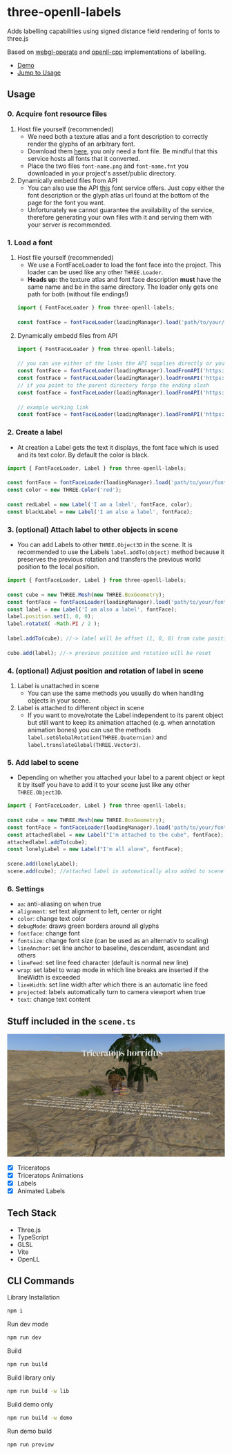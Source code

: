 # three-openll-labels

Adds labelling capabilities using signed distance field rendering of fonts to three.js

Based on [webgl-operate]() and [openll-cpp]() implementations of labelling.
  
- [Demo](https://strawberriesandcheese.github.io/three-openll-labels/)
- [Jump to Usage](#usage)

## Usage

### 0. Acquire font resource files
1. Host file yourself (recommended)
	- We need both a texture atlas and a font description to correctly render the glyphs of an arbitrary font.
	- Download them [here](https://fonts.varg.dev/), you only need a font file. Be mindful that this service hosts all fonts that it converted.
	- Place the two files ```font-name.png``` and ```font-name.fnt``` you downloaded in your project's asset/public directory.
2. Dynamically embedd files from API
	- You can also use the API [this](https://fonts.varg.dev/) font service offers. Just copy either the font description or the glyph atlas url found at the bottom of the page for the font you want.
	- Unfortunately we cannot guarantee the availability of the service, therefore generating your own files with it and serving them with your server is recommended.
### 1. Load a font 
1.  Host file yourself (recommended)
	- We use a FontFaceLoader to load the font face into the project. This loader can be used like any other ```THREE.Loader```.
	- **Heads up:** the texture atlas and font face description **must** have the same name and be in the same directory. The loader only gets one path for both (without file endings!)
	```ts
	import { FontFaceLoader } from three-openll-labels;
	
	const fontFace = fontFaceLoader(loadingManager).load('path/to/your/font-name');
	```
2. Dynamically embedd files from API
	```ts
	import { FontFaceLoader } from three-openll-labels;
	
	// you can use either of the links the API supplies directly or you can point to their parent directory
	const fontFace = fontFaceLoader(loadingManager).loadFromAPI('https://fonts.varg.dev/api/fonts/[font name]/[hash]/distancefield');
	const fontFace = fontFaceLoader(loadingManager).loadFromAPI('https://fonts.varg.dev/api/fonts/[font name]/[hash]/fontdescription');
	// if you point to the parent directory forgo the ending slash
	const fontFace = fontFaceLoader(loadingManager).loadFromAPI('https://fonts.varg.dev/api/fonts[font name]/[hash]');

	// example working link
	const fontFace = fontFaceLoader(loadingManager).loadFromAPI('https://fonts.varg.dev/api/fonts/roboto-regular.ttf/5b932794dbdddf34e80eca00ba9a0b93/distancefield');
	```
### 2. Create a label
- At creation a Label gets the text it displays, the font face which is used and its text color. By default the color is black.
```ts
import { FontFaceLoader, Label } from three-openll-labels;

const fontFace = fontFaceLoader(loadingManager).load('path/to/your/font-name');
const color = new THREE.Color('red');

const redLabel = new Label('I am a label', fontFace, color);
const blackLabel = new Label('I am also a label', fontFace);
```
### 3. (optional) Attach label to other objects in scene
- You can add Labels to other ```THREE.Object3D``` in the scene. It is recommended to use the Labels ```label.addTo(object)``` method because it preserves the previous rotation and transfers the previous world position to the local position.
```ts
import { FontFaceLoader, Label } from three-openll-labels;

const cube = new THREE.Mesh(new THREE.BoxGeometry);
const fontFace = fontFaceLoader(loadingManager).load('path/to/your/font-name');
const label = new Label('I am also a label', fontFace);
label.position.set(1, 0, 0);
label.rotateX( -Math.PI / 2 );

label.addTo(cube); //-> label will be offset (1, 0, 0) from cube position and still rotated

cube.add(label); //-> previous position and rotation will be reset
```
### 4. (optional) Adjust position and rotation of label in scene
1. Label is unattached in scene
	- You can use the same methods you usually do when handling objects in your scene.
2. Label is attached to different object in scene
	- If you want to move/rotate the Label independent to its parent object but still want to keep its animation attached (e.g. when annotation animation bones) you can use the methods ```label.setGlobalRotation(THREE.Quaternion)``` and ```label.translateGlobal(THREE.Vector3)```.
### 5. Add label to scene
- Depending on whether you attached your label to a parent object or kept it by itself you have to add it to your scene just like any other ```THREE.Object3D```.
```ts
import { FontFaceLoader, Label } from three-openll-labels;

const cube = new THREE.Mesh(new THREE.BoxGeometry);
const fontFace = fontFaceLoader(loadingManager).load('path/to/your/font-name');
const attachedlabel = new Label("I'm attached to the cube", fontFace);
attachedlabel.addTo(cube); 
const lonelyLabel = new Label("I'm all alone", fontFace);

scene.add(lonelyLabel);
scene.add(cube); //attached label is automatically also added to scene
```
### 6. Settings
- ```aa```: anti-aliasing on when true
- ```alignment```: set text alignment to left, center or right
- ```color```: change text color
- ```debugMode```: draws green borders around all glyphs
- ```fontface```: change font
- ```fontsize```: change font size (can be used as an alternativ to scaling)
- ```lineAnchor```: set line anchor to baseline, descendant, ascendant and others
- ```lineFeed```: set line feed character (default is normal new line)
- ```wrap```: set label to wrap mode in which line breaks are inserted if the lineWidth is exceeded
- ```lineWidth```: set line width after which there is an automatic line feed
- ```projected```: labels automatically turn to camera viewport when true
- ```text```: change text content

## Stuff included in the `scene.ts`
<img width="796" alt="screenshot" src="assets/screenshot_wip.png">

- [x] Triceratops
- [x] Triceratops Animations
- [x] Labels
- [x] Animated Labels

## Tech Stack

- Three.js
- TypeScript
- GLSL
- Vite
- OpenLL

## CLI Commands

Library Installation

```bash
npm i
```

Run dev mode

```bash
npm run dev
```

Build

```bash
npm run build
```

Build library only

```bash
npm run build -w lib
```

Build demo only

```bash
npm run build -w demo
```

Run demo build

```bash
npm run preview
```
